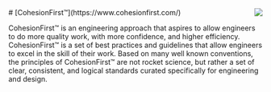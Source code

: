 <img src="http://safris.org/logo.png" align="right" />
# [CohesionFirst™](https://www.cohesionfirst.com/)

CohesionFirst™ is an engineering approach that aspires to allow engineers to do more quality work, with more confidence, and higher efficiency. CohesionFirst™ is a set of best practices and guidelines that allow engineers to excel in the skill of their work. Based on many well known conventions, the principles of CohesionFirst™ are not rocket science, but rather a set of clear, consistent, and logical standards curated specifically for engineering and design.

